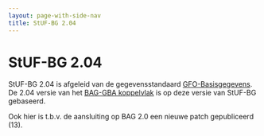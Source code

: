 ```yaml
---
layout: page-with-side-nav
title: StUF-BG 2.04
---
```

# StUF-BG 2.04

StUF-BG 2.04 is afgeleid van de gegevensstandaard [GFO-Basisgegevens](./documenten/GFO_Basisgegevens.pdf). De
2.04 versie van het [BAG-GBA koppelvlak](https://vng-realisatie.github.io/StUF-BAG-GBA/) is op
deze versie van StUF-BG gebaseerd.

Ook hier is t.b.v. de aansluiting op BAG 2.0 een nieuwe patch gepubliceerd (13).
